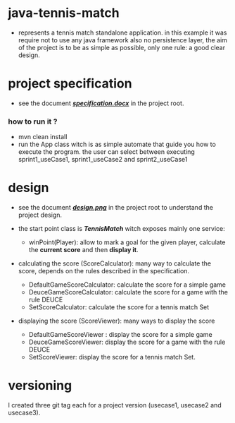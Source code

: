 # java-tennis-match
* represents a tennis match standalone application.
in this example it was require not to use any  java framework also no persistence layer, the aim
of the project is to be as simple as possible, only one rule: a good clear design.

# project specification
* see the document [___specification.docx___](./specification.docx) in the project root. 

### how to run it ?
* mvn clean install
* run the App class witch is as simple automate that guide you how to execute the program. the user can select between
executing sprint1_useCase1, sprint1_useCase2 and sprint2_useCase1

# design
* see the document [___design.png___](./design.png) in the project root to understand the project design.

* the start point class is ___TennisMatch___ witch exposes mainly one service:
    * winPoint(Player):  allow to mark a goal for the given player, calculate the **current score** and then **display it**.

* calculating the score (ScoreCalculator): many way to calculate the score, depends on the rules described in the specification.
    * DefaultGameScoreCalculator: calculate the score for a simple game
    * DeuceGameScoreCalculator: calculate the score for a game with the rule DEUCE
    * SetScoreCalculator: calculate the score for a tennis match Set
    
* displaying the score (ScoreViewer):  many ways to display the score
    * DefaultGameScoreViewer : display the score for a simple game
    * DeuceGameScoreViewer: display the score for a game with the rule DEUCE
    * SetScoreViewer: display the score for a tennis match Set.

# versioning 
I created three git tag each for a project version (usecase1, usecase2 and usecase3).


